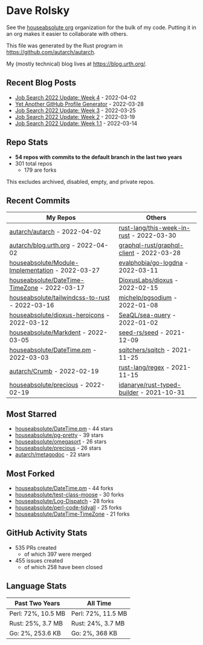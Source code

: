 
# Dave Rolsky

See the [houseabsolute org](/houseabsolute) organization for the bulk of my
code. Putting it in an org makes it easier to collaborate with others.

This file was generated by the Rust program in
https://github.com/autarch/autarch.

My (mostly technical) blog lives at https://blog.urth.org/.

## Recent Blog Posts

- [Job Search 2022 Update: Week 4](https://blog.urth.org/2022/04/02/job-search-2022-update-week-4/) - 2022-04-02
- [Yet Another GitHub Profile Generator](https://blog.urth.org/2022/03/28/yet-another-github-profile-generator/) - 2022-03-28
- [Job Search 2022 Update: Week 3](https://blog.urth.org/2022/03/25/job-search-2022-update-week-3/) - 2022-03-25
- [Job Search 2022 Update: Week 2](https://blog.urth.org/2022/03/19/job-search-2022-update-week-2/) - 2022-03-19
- [Job Search 2022 Update: Week 1.1](https://blog.urth.org/2022/03/14/job-search-2022-update-week-1-1/) - 2022-03-14


## Repo Stats
- **54 repos with commits to the default branch in the last two years**
- 301 total repos
  - 179 are forks

This excludes archived, disabled, empty, and private repos.

## Recent Commits
| My Repos | Others |
|----------|--------|
| [autarch/autarch](https://github.com/autarch/autarch) - 2022-04-02              | [rust-lang/this-week-in-rust](https://github.com/rust-lang/this-week-in-rust) - 2022-03-30                |
| [autarch/blog.urth.org](https://github.com/autarch/blog.urth.org) - 2022-04-02              | [graphql-rust/graphql-client](https://github.com/graphql-rust/graphql-client) - 2022-03-28                |
| [houseabsolute/Module-Implementation](https://github.com/houseabsolute/Module-Implementation) - 2022-03-27              | [evalphobia/go-logdna](https://github.com/evalphobia/go-logdna) - 2022-03-11                |
| [houseabsolute/DateTime-TimeZone](https://github.com/houseabsolute/DateTime-TimeZone) - 2022-03-17              | [DioxusLabs/dioxus](https://github.com/DioxusLabs/dioxus) - 2022-02-15                |
| [houseabsolute/tailwindcss-to-rust](https://github.com/houseabsolute/tailwindcss-to-rust) - 2022-03-16              | [michelp/pgsodium](https://github.com/michelp/pgsodium) - 2022-01-08                |
| [houseabsolute/dioxus-heroicons](https://github.com/houseabsolute/dioxus-heroicons) - 2022-03-12              | [SeaQL/sea-query](https://github.com/SeaQL/sea-query) - 2022-01-02                |
| [houseabsolute/Markdent](https://github.com/houseabsolute/Markdent) - 2022-03-05              | [seed-rs/seed](https://github.com/seed-rs/seed) - 2021-12-09                |
| [houseabsolute/DateTime.pm](https://github.com/houseabsolute/DateTime.pm) - 2022-03-03              | [sqitchers/sqitch](https://github.com/sqitchers/sqitch) - 2021-11-25                |
| [autarch/Crumb](https://github.com/autarch/Crumb) - 2022-02-19              | [rust-lang/regex](https://github.com/rust-lang/regex) - 2021-11-15                |
| [houseabsolute/precious](https://github.com/houseabsolute/precious) - 2022-02-19              | [idanarye/rust-typed-builder](https://github.com/idanarye/rust-typed-builder) - 2021-10-31                |
## Most Starred
- [houseabsolute/DateTime.pm](https://github.com/houseabsolute/DateTime.pm) - 44 stars
- [houseabsolute/pg-pretty](https://github.com/houseabsolute/pg-pretty) - 39 stars
- [houseabsolute/omegasort](https://github.com/houseabsolute/omegasort) - 26 stars
- [houseabsolute/precious](https://github.com/houseabsolute/precious) - 26 stars
- [autarch/metagodoc](https://github.com/autarch/metagodoc) - 22 stars


## Most Forked
- [houseabsolute/DateTime.pm](https://github.com/houseabsolute/DateTime.pm) - 44 forks
- [houseabsolute/test-class-moose](https://github.com/houseabsolute/test-class-moose) - 30 forks
- [houseabsolute/Log-Dispatch](https://github.com/houseabsolute/Log-Dispatch) - 28 forks
- [houseabsolute/perl-code-tidyall](https://github.com/houseabsolute/perl-code-tidyall) - 25 forks
- [houseabsolute/DateTime-TimeZone](https://github.com/houseabsolute/DateTime-TimeZone) - 21 forks


## GitHub Activity Stats
- 535 PRs created
  - of which 397 were merged
- 455 issues created
  - of which 258 have been closed

## Language Stats
| Past Two Years        | All Time                |
|-----------------------|-------------------------|
| Perl: 72%, 10.5 MB              | Perl: 72%, 11.5 MB                |
| Rust: 25%, 3.7 MB              | Rust: 24%, 3.7 MB                |
| Go: 2%, 253.6 KB              | Go: 2%, 368 KB                |
